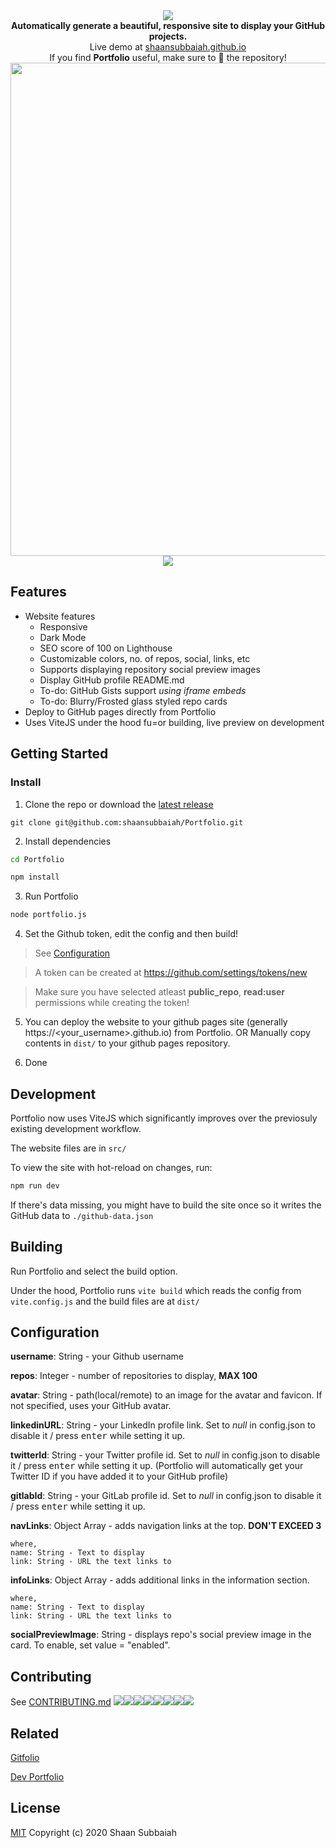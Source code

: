 <div align="center">
    <img src="./artwork/logo.png">
    <br>
    <strong> Automatically generate a beautiful, responsive site to display your GitHub projects. </strong>
    <br>
    Live demo at <a href="https://shaansubbaiah.github.io">shaansubbaiah.github.io</a>
    <br>
    If you find <strong>Portfolio</strong> useful, make sure to 🌟 the repository!
    <br>
    <img src="./artwork/mobile-screenshot.png" width="693" height="789">
    <br>
    <img src="./artwork/desktop-screenshot.png">
</div>

## Features

- Website features
  - Responsive
  - Dark Mode
  - SEO score of 100 on Lighthouse
  - Customizable colors, no. of repos, social, links, etc
  - Supports displaying repository social preview images
  - Display GitHub profile README.md
  - To-do: GitHub Gists support _using iframe embeds_
  - To-do: Blurry/Frosted glass styled repo cards
- Deploy to GitHub pages directly from Portfolio
- Uses ViteJS under the hood fu=or building, live preview on development

## Getting Started

### Install

1. Clone the repo or download the [latest release](https://github.com/shaansubbaiah/Portfolio/releases)

```
git clone git@github.com:shaansubbaiah/Portfolio.git
```

2. Install dependencies

```bash
cd Portfolio

npm install
```

3. Run Portfolio

```bash
node portfolio.js
```

4. Set the Github token, edit the config and then build!

> See [Configuration](#configuration)

> A token can be created at https://github.com/settings/tokens/new

> Make sure you have selected atleast **public_repo**, **read:user** permissions while creating the token!

5. You can deploy the website to your github pages site (generally https://<your_username>.github.io) from Portfolio. OR Manually copy contents in `dist/` to your github pages repository.

6. Done

## Development

Portfolio now uses ViteJS which significantly improves over the previosuly existing development workflow.

The website files are in `src/`

To view the site with hot-reload on changes, run:

```bash
npm run dev
```

If there's data missing, you might have to build the site once so it writes the GitHub data to `./github-data.json`

## Building

Run Portfolio and select the build option.

Under the hood, Portfolio runs `vite build` which reads the config from `vite.config.js` and the build files are at `dist/`

## Configuration

**username**: String - your Github username

**repos**: Integer - number of repositories to display, **MAX 100**

**avatar**: String - path(local/remote) to an image for the avatar and favicon. If not specified, uses your GitHub avatar.

**linkedinURL**: String - your LinkedIn profile link. Set to _null_ in config.json to disable it / press <kbd>enter</kbd> while setting it up.

**twitterId**: String - your Twitter profile id. Set to _null_ in config.json to disable it / press <kbd>enter</kbd> while setting it up. (Portfolio will automatically get your Twitter ID if you have added it to your GitHub profile)

**gitlabId**: String - your GitLab profile id. Set to _null_ in config.json to disable it / press <kbd>enter</kbd> while setting it up.

**navLinks**: Object Array - adds navigation links at the top. **DON'T EXCEED 3**

    where,
    name: String - Text to display
    link: String - URL the text links to

**infoLinks**: Object Array - adds additional links in the information section.

    where,
    name: String - Text to display
    link: String - URL the text links to

**socialPreviewImage**: String - displays repo's social preview image in the card. To enable, set value = "enabled".

## Contributing

See [CONTRIBUTING.md](CONTRIBUTING.md)
[![](https://sourcerer.io/fame/shaansubbaiah/shaansubbaiah/Portfolio/images/0)](https://sourcerer.io/fame/shaansubbaiah/shaansubbaiah/Portfolio/links/0)[![](https://sourcerer.io/fame/shaansubbaiah/shaansubbaiah/Portfolio/images/1)](https://sourcerer.io/fame/shaansubbaiah/shaansubbaiah/Portfolio/links/1)[![](https://sourcerer.io/fame/shaansubbaiah/shaansubbaiah/Portfolio/images/2)](https://sourcerer.io/fame/shaansubbaiah/shaansubbaiah/Portfolio/links/2)[![](https://sourcerer.io/fame/shaansubbaiah/shaansubbaiah/Portfolio/images/3)](https://sourcerer.io/fame/shaansubbaiah/shaansubbaiah/Portfolio/links/3)[![](https://sourcerer.io/fame/shaansubbaiah/shaansubbaiah/Portfolio/images/4)](https://sourcerer.io/fame/shaansubbaiah/shaansubbaiah/Portfolio/links/4)[![](https://sourcerer.io/fame/shaansubbaiah/shaansubbaiah/Portfolio/images/5)](https://sourcerer.io/fame/shaansubbaiah/shaansubbaiah/Portfolio/links/5)[![](https://sourcerer.io/fame/shaansubbaiah/shaansubbaiah/Portfolio/images/6)](https://sourcerer.io/fame/shaansubbaiah/shaansubbaiah/Portfolio/links/6)[![](https://sourcerer.io/fame/shaansubbaiah/shaansubbaiah/Portfolio/images/7)](https://sourcerer.io/fame/shaansubbaiah/shaansubbaiah/Portfolio/links/7)

## Related

[Gitfolio](https://github.com/imfunniee/gitfolio)

[Dev Portfolio](https://github.com/RyanFitzgerald/devportfolio)

## License

[MIT](LICENSE) Copyright (c) 2020 Shaan Subbaiah
